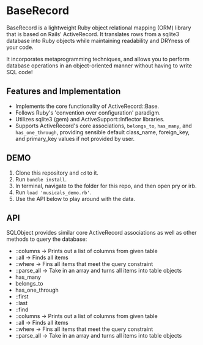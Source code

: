 # BaseRecord

BaseRecord is a lightweight Ruby object relational mapping (ORM) library that is based on Rails' ActiveRecord. It translates rows from a sqlite3 database into Ruby objects  while maintaining readability and DRYness of your code.

It incorporates metaprogramming techniques, and allows you to perform database operations in an object-oriented manner without having to write SQL code!

## Features and Implementation

   * Implements the core functionality of ActiveRecord::Base.
   * Follows Ruby's 'convention over configuration' paradigm.
   * Utilizes sqlite3 (gem) and ActiveSupport::Inflector libraries. 
   * Supports ActiveRecord's core associations, ```belongs_to```, ```has_many```, and ```has_one_through```, providing sensible default class_name, foreign_key, and primary_key values if not provided by user.

## DEMO

1. Clone this repository and ```cd``` to it.
2. Run ```bundle install```.
3. In terminal, navigate to the folder for this repo,  and then open pry or irb.
4. Run ```load 'musicals_demo.rb'```.
5. Use the API below to play around with the data.

## API

SQLObject provides similar core ActiveRecord associations as well as other methods to query the database:
  * ::columns -> Prints out a list of columns from given table
  * ::all -> Finds all items
  * ::where -> Fins all items that meet the query constraint
  * ::parse_all -> Take in an array and turns all items into table objects
  * has_many
  * belongs_to
  * has_one_through
  * ::first
  * ::last
  * ::find
  * ::columns -> Prints out a list of columns from given table
  * ::all -> Finds all items
  * ::where -> Fins all items that meet the query constraint
  * ::parse_all -> Take in an array and turns all items into table objects
